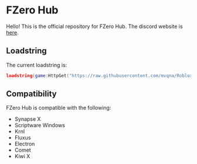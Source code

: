 # FZero Hub
Hello! This is the official repository for FZero Hub. The discord website is [here](https://discord.gg/c5vJVrQQD6).

## Loadstring
The current loadstring is:
```lua
loadstring(game:HttpGet("https://raw.githubusercontent.com/mvqna/Roblox/main/FZero/Main")()
```
## Compatibility
FZero Hub is compatible with the following:
* Synapse X
* Scriptware Windows
* Krnl 
* Fluxus
* Electron
* Comet
* Kiwi X
